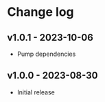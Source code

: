 # Change log

## v1.0.1 - 2023-10-06

- Pump dependencies

## v1.0.0 - 2023-08-30

- Initial release
